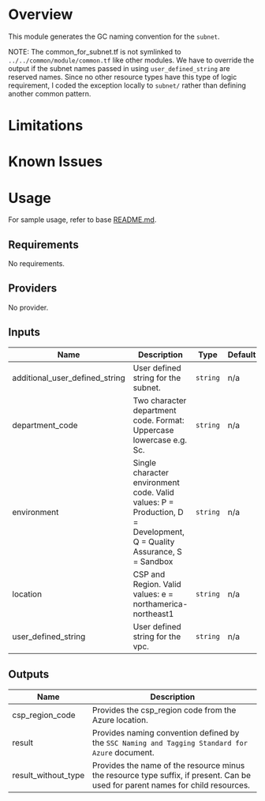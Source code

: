 # Overview
This module generates the GC naming convention for the `subnet`.

NOTE: The common_for_subnet.tf is not symlinked to `../../common/module/common.tf` like other modules. We have
to override the output if the subnet names passed in using `user_defined_string` are reserved names.
Since no other resource types have this type of logic requirement, I coded the exception locally to
`subnet/` rather than defining another common pattern.

# Limitations

# Known Issues

# Usage
For sample usage, refer to base [README.md](../../../README.md).

<!-- BEGINNING OF PRE-COMMIT-TERRAFORM DOCS HOOK -->
## Requirements

No requirements.

## Providers

No provider.

## Inputs

| Name | Description | Type | Default | Required |
|------|-------------|------|---------|:--------:|
| additional\_user\_defined\_string | User defined string for the subnet. | `string` | n/a | yes |
| department\_code | Two character department code. Format: Uppercase lowercase e.g. Sc. | `string` | n/a | yes |
| environment | Single character environment code. Valid values: P = Production, D = Development, Q = Quality Assurance, S = Sandbox | `string` | n/a | yes |
| location | CSP and Region. Valid values: e = northamerica-northeast1 | `string` | n/a | yes |
| user\_defined\_string | User defined string for the vpc. | `string` | n/a | yes |

## Outputs

| Name | Description |
|------|-------------|
| csp\_region\_code | Provides the csp\_region code from the Azure location. |
| result | Provides naming convention defined by the `SSC Naming and Tagging Standard for Azure` document. |
| result\_without\_type | Provides the name of the resource minus the resource type suffix, if present. Can be used for parent names for child resources. |

<!-- END OF PRE-COMMIT-TERRAFORM DOCS HOOK -->
